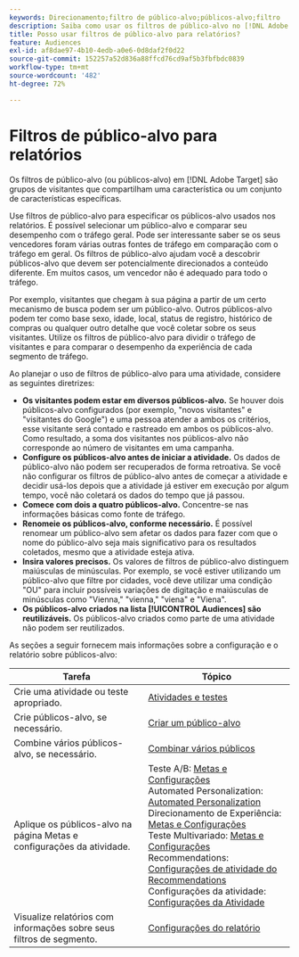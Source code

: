 ```yaml
---
keywords: Direcionamento;filtro de público-alvo;públicos-alvo;filtro
description: Saiba como usar os filtros de público-alvo no [!DNL Adobe Target]  para exibir dados de visitantes que compartilham características.
title: Posso usar filtros de público-alvo para relatórios?
feature: Audiences
exl-id: af8dae97-4b10-4edb-a0e6-0d8daf2f0d22
source-git-commit: 152257a52d836a88ffcd76cd9af5b3fbfbdc0839
workflow-type: tm+mt
source-wordcount: '482'
ht-degree: 72%

---
```


# Filtros de público-alvo para relatórios

Os filtros de público-alvo (ou públicos-alvo) em [!DNL Adobe Target] são grupos de visitantes que compartilham uma característica ou um conjunto de características específicas.

Use filtros de público-alvo para especificar os públicos-alvo usados nos relatórios. É possível selecionar um público-alvo e comparar seu desempenho com o tráfego geral. Pode ser interessante saber se os seus vencedores foram várias outras fontes de tráfego em comparação com o tráfego em geral. Os filtros de público-alvo ajudam você a descobrir públicos-alvo que devem ser potencialmente direcionados a conteúdo diferente. Em muitos casos, um vencedor não é adequado para todo o tráfego.

Por exemplo, visitantes que chegam à sua página a partir de um certo mecanismo de busca podem ser um público-alvo. Outros públicos-alvo podem ter como base sexo, idade, local, status de registro, histórico de compras ou qualquer outro detalhe que você coletar sobre os seus visitantes. Utilize os filtros de público-alvo para dividir o tráfego de visitantes e para comparar o desempenho da experiência de cada segmento de tráfego.

Ao planejar o uso de filtros de público-alvo para uma atividade, considere as seguintes diretrizes:

* **Os visitantes podem estar em diversos públicos-alvo.** Se houver dois públicos-alvo configurados (por exemplo, &quot;novos visitantes&quot; e &quot;visitantes do Google&quot;) e uma pessoa atender a ambos os critérios, esse visitante será contado e rastreado em ambos os públicos-alvo. Como resultado, a soma dos visitantes nos públicos-alvo não corresponde ao número de visitantes em uma campanha.
* **Configure os públicos-alvo antes de iniciar a atividade.** Os dados de público-alvo não podem ser recuperados de forma retroativa. Se você não configurar os filtros de público-alvo antes de começar a atividade e decidir usá-los depois que a atividade já estiver em execução por algum tempo, você não coletará os dados do tempo que já passou.
* **Comece com dois a quatro públicos-alvo.** Concentre-se nas informações básicas como fonte de tráfego.
* **Renomeie os públicos-alvo, conforme necessário.** É possível renomear um público-alvo sem afetar os dados para fazer com que o nome do público-alvo seja mais significativo para os resultados coletados, mesmo que a atividade esteja ativa.
* **Insira valores precisos.** Os valores de filtros de público-alvo distinguem maiúsculas de minúsculas. Por exemplo, se você estiver utilizando um público-alvo que filtre por cidades, você deve utilizar uma condição &quot;OU&quot; para incluir possíveis variações de digitação e maiúsculas de minúsculas como &quot;Vienna,&quot; &quot;vienna,&quot; &quot;viena&quot; e &quot;Viena&quot;.
* **Os públicos-alvo criados na lista [!UICONTROL Audiences] são reutilizáveis.** Os públicos-alvo criados como parte de uma atividade não podem ser reutilizados.

As seções a seguir fornecem mais informações sobre a configuração e o relatório sobre públicos-alvo:

| Tarefa | Tópico |
|--- |--- |
| Crie uma atividade ou teste apropriado. | [Atividades e testes](/help/main/c-intro/target-key-concepts.md) |
| Crie públicos-alvo, se necessário. | [Criar um público-alvo](/help/main/c-target/c-audiences/create-audience.md) |
| Combine vários públicos-alvo, se necessário. | [Combinar vários públicos](/help/main/c-target/combining-multiple-audiences.md) |
| Aplique os públicos-alvo na página Metas e configurações da atividade. | Teste A/B: [Metas e Configurações](/help/main/c-activities/t-test-ab/t-test-create-ab/ab-goals-and-settings.md)<br>Automated Personalization: [Automated Personalization](/help/main/c-activities/t-automated-personalization/automated-personalization.md)<br>Direcionamento de Experiência: [Metas e Configurações](/help/main/c-activities/t-experience-target/t-xt-create/xt-goals-and-settings.md)<br>Teste Multivariado: [Metas e Configurações](/help/main/c-activities/c-multivariate-testing/t-create-multivariate-test/goals-and-settings.md)<br>Recommendations: [Configurações de atividade do Recommendations](/help/main/c-recommendations/t-create-recs-activity/recs-activity-settings.md)<br>Configurações da atividade: [Configurações da Atividade](/help/main/c-activities/activity-settings.md) |
| Visualize relatórios com informações sobre seus filtros de segmento. | [Configurações do relatório](/help/main/c-reports/c-report-settings/report-settings.md) |
